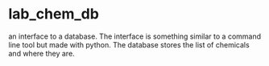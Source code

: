 # lab_chem_db
an interface to a database. The interface is something similar to a command line tool but made with python. The database stores the list of chemicals and where they are.

